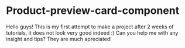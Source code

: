 # Product-preview-card-component

Hello guys! 
This is my first attempt to make a project after 2 weeks of tutorials, it does not look very good indeed :)
Can you help me with any insight and tips? They are much apreciated! 
